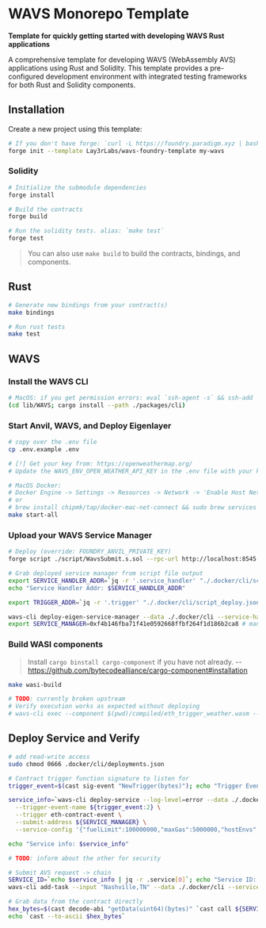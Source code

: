# WAVS Monorepo Template

<!-- ![Rust](https://github.com/gakonst/foundry-rust-template/workflows/Rust/badge.svg)
![Solidity](https://github.com/gakonst/foundry-rust-template/workflows/Solidity/badge.svg)
[![Telegram Chat][tg-badge]][tg-url]

[tg-badge]:
  https://img.shields.io/endpoint?color=neon&style=flat-square&url=https%3A%2F%2Ftg.sumanjay.workers.dev%2Ffoundry_rs
[tg-url]: https://t.me/foundry_rs -->

**Template for quickly getting started with developing WAVS Rust applications**

A comprehensive template for developing WAVS (WebAssembly AVS) applications using Rust and Solidity. This template provides a pre-configured development environment with integrated testing frameworks for both Rust and Solidity components.

## Installation

Create a new project using this template:

```bash
# If you don't have forge: `curl -L https://foundry.paradigm.xyz | bash`
forge init --template Lay3rLabs/wavs-foundry-template my-wavs
```

### Solidity

```bash
# Initialize the submodule dependencies
forge install

# Build the contracts
forge build

# Run the solidity tests. alias: `make test`
forge test
```

> You can also use `make build` to build the contracts, bindings, and components.

## Rust

```bash
# Generate new bindings from your contract(s)
make bindings

# Run rust tests
make test
```

## WAVS

### Install the WAVS CLI

```bash
# MacOS: if you get permission errors: eval `ssh-agent -s` && ssh-add
(cd lib/WAVS; cargo install --path ./packages/cli)
```

### Start Anvil, WAVS, and Deploy Eigenlayer

```bash
# copy over the .env file
cp .env.example .env

# [!] Get your key from: https://openweathermap.org/
# Update the WAVS_ENV_OPEN_WEATHER_API_KEY in the .env file with your key`

# MacOS Docker:
# Docker Engine -> Settings -> Resources -> Network -> 'Enable Host Networking'
# or
# brew install chipmk/tap/docker-mac-net-connect && sudo brew services start chipmk/tap/docker-mac-net-connect
make start-all
```

### Upload your WAVS Service Manager

```bash
# Deploy (override: FOUNDRY_ANVIL_PRIVATE_KEY)
forge script ./script/WavsSubmit.s.sol --rpc-url http://localhost:8545 --broadcast

# Grab deployed service manager from script file output
export SERVICE_HANDLER_ADDR=`jq -r '.service_handler' "./.docker/cli/script_deploy.json"`
echo "Service Handler Addr: $SERVICE_HANDLER_ADDR"

export TRIGGER_ADDR=`jq -r '.trigger' "./.docker/cli/script_deploy.json"`; echo "Trigger Addr: $TRIGGER_ADDR"

wavs-cli deploy-eigen-service-manager --data ./.docker/cli --service-handler ${SERVICE_HANDLER_ADDR}
export SERVICE_MANAGER=0xf4b146fba71f41e0592668ffbf264f1d186b2ca8 # manually parsing because json output is terrible
```

### Build WASI components

> Install `cargo binstall cargo-component` if you have not already. -- https://github.com/bytecodealliance/cargo-component#installation

```bash
make wasi-build

# TODO: currently broken upstream
# Verify execution works as expected without deploying
# wavs-cli exec --component $(pwd)/compiled/eth_trigger_weather.wasm --input Nashville,TN
```

## Deploy Service and Verify

```bash
# add read-write access
sudo chmod 0666 .docker/cli/deployments.json

# Contract trigger function signature to listen for
trigger_event=$(cast sig-event "NewTrigger(bytes)"); echo "Trigger Event: $trigger_event"

service_info=`wavs-cli deploy-service --log-level=error --data ./.docker/cli --component $(pwd)/compiled/eth_trigger_weather.wasm \
  --trigger-event-name ${trigger_event:2} \
  --trigger eth-contract-event \
  --submit-address ${SERVICE_MANAGER} \
  --service-config '{"fuelLimit":100000000,"maxGas":5000000,"hostEnvs":["WAVS_ENV_OPEN_WEATHER_API_KEY"],"kv":[],"workflowId":"default","componentId":"default"}'`

echo "Service info: $service_info"

# TODO: inform about the other for security

# Submit AVS request -> chain
SERVICE_ID=`echo $service_info | jq -r .service[0]`; echo "Service ID: $SERVICE_ID"
wavs-cli add-task --input "Nashville,TN" --data ./.docker/cli --service-id ${SERVICE_ID}

# Grab data from the contract directly
hex_bytes=$(cast decode-abi "getData(uint64)(bytes)" `cast call ${SERVICE_MANAGER_ADDRESS} "getData(uint64)" 1`)
echo `cast --to-ascii $hex_bytes`
```
